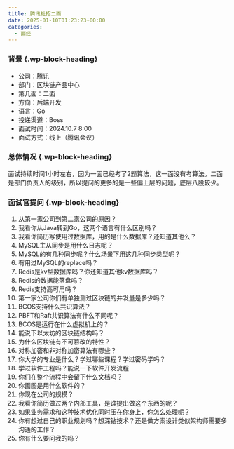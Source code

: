 ```yaml
---
title: 腾讯社招二面
date: 2025-01-10T01:23:23+00:00
categories:
  - 面经
---
```

### 背景 {.wp-block-heading}

  * 公司：腾讯
  * 部门：区块链产品中心
  * 第几面：二面
  * 方向：后端开发
  * 语言：Go
  * 投递渠道：Boss
  * 面试时间：2024.10.7 8:00
  * 面试方式：线上（腾讯会议）

### 总体情况 {.wp-block-heading}

面试持续时间1小时左右，因为一面已经考了2题算法，这一面没有考算法。二面是部门负责人的级别，所以提问的更多的是一些偏上层的问题，底层八股较少。

### 面试官提问 {.wp-block-heading}

  1. 从第一家公司到第二家公司的原因？
  2. 我看你从Java转到Go，这两个语言有什么区别吗？
  3. 我看你简历写使用过数据库，用的是什么数据库？还知道其他么？
  4. MySQL主从同步是用什么日志呢？
  5. MySQL的有几种同步呢？什么场景下用这几种同步类型呢？
  6. 有用过MySQL的replace吗？
  7. Redis是kv型数据库吗？你还知道其他kv数据库吗？
  8. Redis的数据能落盘吗？
  9. Redis支持高可用吗？
 10. 第一家公司你们有单独测过区块链的并发量是多少吗？
 11. BCOS支持什么共识算法？
 12. PBFT和Raft共识算法有什么不同呢？
 13. BCOS是运行在什么虚拟机上的？
 14. 能说下以太坊的区块链结构吗？
 15. 为什么区块链有不可篡改的特性？
 16. 对称加密和非对称加密算法有哪些？
 17. 你大学的专业是什么？学过哪些课程？学过密码学吗？
 18. 学过软件工程吗？能说一下软件开发流程
 19. 你们在整个流程中会留下什么文档吗？
 20. 你画图是用什么软件的？
 21. 你现在公司的规模？
 22. 我看你简历做过两个内部工具，是谁提出做这个东西的呢？
 23. 如果业务需求和这种技术优化同时压在你身上，你怎么处理呢？
 24. 你有想过自己的职业规划吗？想深钻技术？还是做方案设计类似架构师需要多沟通的工作？
 25. 你有什么要问我的吗？